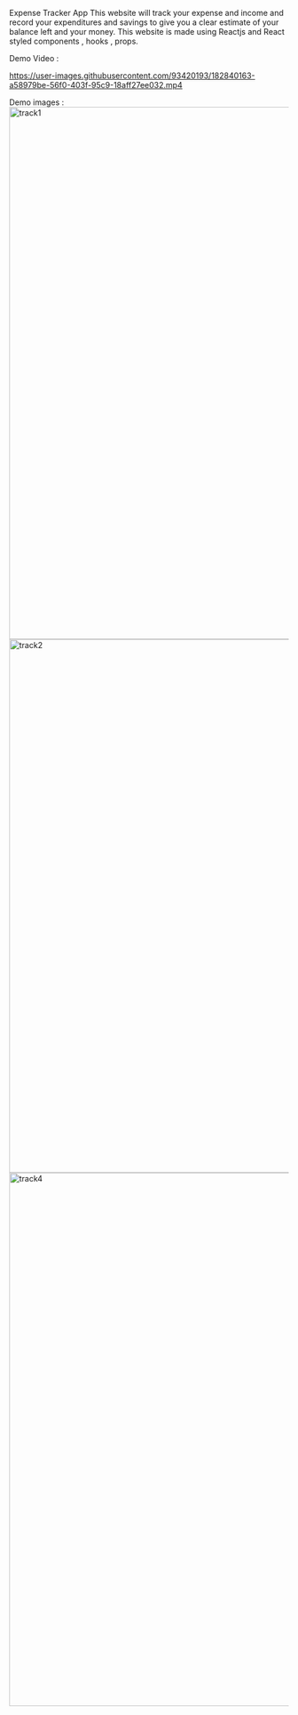 Expense Tracker App
This website will track your expense and income and record your expenditures and savings to give you a clear estimate of your balance left and your money.
This website is made using Reactjs and React styled components , hooks , props.

Demo Video : 

https://user-images.githubusercontent.com/93420193/182840163-a58979be-56f0-403f-95c9-18aff27ee032.mp4

Demo images : 
<img width="958" alt="track1" src="https://user-images.githubusercontent.com/93420193/182840204-a33e60f1-49ef-48bc-b5fd-fcff6b69daa2.png">
<img width="960" alt="track2" src="https://user-images.githubusercontent.com/93420193/182840206-f08404a8-3d99-4f35-9663-f1e3d1cd7371.png">
<img width="960" alt="track4" src="https://user-images.githubusercontent.com/93420193/182840212-22ccbf99-5086-492e-a2ed-81695b5c4fca.png">
